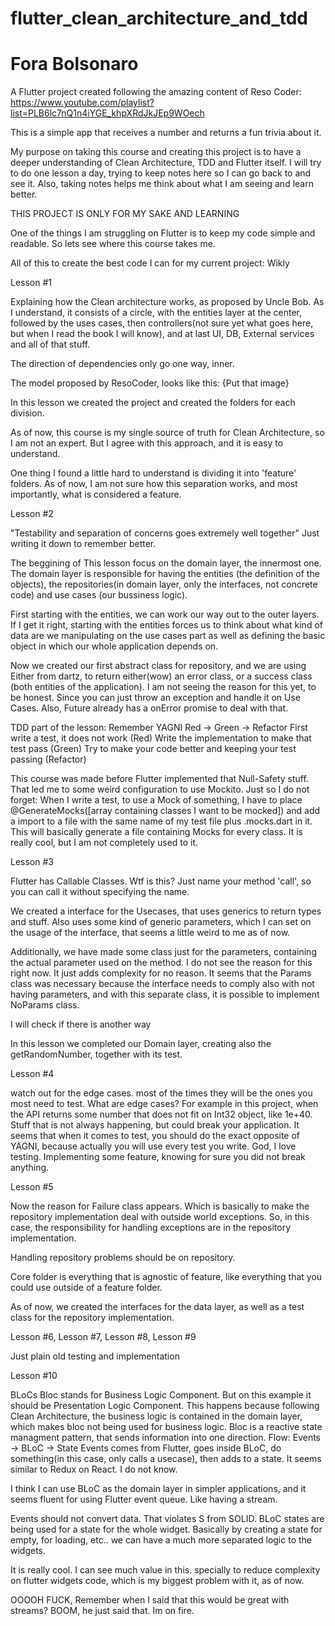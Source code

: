 # flutter_clean_architecture_and_tdd
# Fora Bolsonaro

A Flutter project created following the amazing content of Reso Coder:
https://www.youtube.com/playlist?list=PLB6lc7nQ1n4iYGE_khpXRdJkJEp9WOech

This is a simple app that receives a number and returns a fun trivia about it.

My purpose on taking this course and creating this project is to have a deeper understanding of Clean Architecture, TDD and Flutter itself.
I will try to do one lesson a day, trying to keep notes here so I can go back to and see it. Also, taking notes helps me think about what I am seeing and learn better.

THIS PROJECT IS ONLY FOR MY SAKE AND LEARNING

One of the things I am struggling on Flutter is to keep my code simple and readable. So lets see where this course takes me.

All of this to create the best code I can for my current project: Wikly


Lesson #1

Explaining how the Clean architecture works, as proposed by Uncle Bob.
As I understand, it consists of a circle, with the entities layer at the center, followed by the uses cases, then controllers(not sure yet what goes here, but when I read the book I will know), and at last UI, DB, External services and all of that stuff.

The direction of dependencies only go one way, inner.

The model proposed by ResoCoder, looks like this:
{Put that image}

In this lesson we created the project and created the folders for each division.

As of now, this course is my single source of truth for Clean Architecture, so I am not an expert. But I agree with this approach, and it is easy to understand.


One thing I found a little hard to understand is dividing it into 'feature' folders. As of now, I am not sure how this separation works, and most importantly, what is considered a feature. 


Lesson #2

"Testability and separation of concerns goes extremely well together" Just writing it down to remember better.

The beggining of This lesson focus on the domain layer, the innermost one.
The domain layer is responsible for having the entities (the definition of the objects), the repositories(in domain layer, only the interfaces, not concrete code) and use cases (our bussiness logic).

First starting with the entities, we can work our way out to the outer layers.
If I get it right, starting with the entities forces us to think about what kind of data are we manipulating on the use cases part as well as defining the basic object in which our whole application depends on.

Now we created our first abstract class for repository, and we are using Either from dartz, to return either(wow) an error class, or a success class (both entities of the application).
I am not seeing the reason for this yet, to be honest. Since you can just throw an exception and handle it on Use Cases. Also, Future already has a onError promise to deal with that.

TDD part of the lesson:
Remember YAGNI
Red -> Green -> Refactor
First write a test, it does not work (Red)
Write the implementation to make that test pass (Green)
Try to make your code better and keeping your test passing (Refactor)

This course was made before Flutter implemented that Null-Safety stuff. That led me to some weird configuration to use Mockito.
Just so I do not forget: When I write a test, to use a Mock of something, I have to place @GenerateMocks([array containing classes I want to be mocked]) and add a import to a file with the same name of my test file plus .mocks.dart in it. This will basically generate a file containing Mocks for every class. It is really cool, but I am not completely used to it.


Lesson #3

Flutter has Callable Classes. Wtf is this?
Just name your method 'call', so you can call it without specifying the name.

We created a interface for the Usecases, that uses generics to return types and stuff. Also uses some kind of generic parameters, which I can set on the usage of the interface, that seems a little weird to me as of now.

Additionally, we have made some class just for the parameters, containing the actual parameter used on the method. I do not see the reason for this right now. It just adds complexity for no reason.
It seems that the Params class was necessary because the interface needs to comply also with not having parameters, and with this separate class, it is possible to implement NoParams class.

I will check if there is another way

In this lesson we completed our Domain layer, creating also the getRandomNumber, together with its test.


Lesson #4

watch out for the edge cases. most of the times they will be the ones you most need to test.
What are edge cases? For example in this project, when the API returns some number that does not fit on Int32 object, like 1e+40.
Stuff that is not always happening, but could break your application.
It seems that when it comes to test, you should do the exact opposite of YAGNI, because actually you will use every test you write.
God, I love testing. Implementing some feature, knowing for sure you did not break anything.


Lesson #5

Now the reason for Failure class appears. Which is basically to make the repository implementation deal with outside world exceptions.
So, in this case, the responsibility for handling exceptions are in the repository implementation.

Handling repository problems should be on repository. 

Core folder is everything that is agnostic of feature, like everything that you could use outside of a feature folder.

As of now, we created the interfaces for the data layer, as well as a test class for the repository implementation.


Lesson #6, Lesson #7, Lesson #8, Lesson #9

Just plain old testing and implementation



Lesson #10

BLoCs
Bloc stands for Business Logic Component.
But on this example it should be Presentation Logic Component.
This happens because following Clean Architecture, the business logic is contained in the domain layer, which makes bloc not being used for business logic.
Bloc is a reactive state managment pattern, that sends information into one direction.
Flow:
Events -> BLoC -> State
Events comes from Flutter, goes inside BLoC, do something(in this case, only calls a usecase), then adds to a state.
It seems similar to Redux on React. I do not know.

I think I can use BLoC as the domain layer in simpler applications, and it seems fluent for using Flutter event queue. Like having a stream.

Events should not convert data. That violates S from SOLID.
BLoC states are being used for a state for the whole widget. Basically by creating a state for empty, for loading, etc.. we can have a much more separated logic to the widgets.

It is really cool. I can see much value in this. specially to reduce complexity on flutter widgets code, which is my biggest problem with it, as of now.

OOOOH FUCK, Remember when I said that this would be great with streams? BOOM, he just said that. Im on fire. 